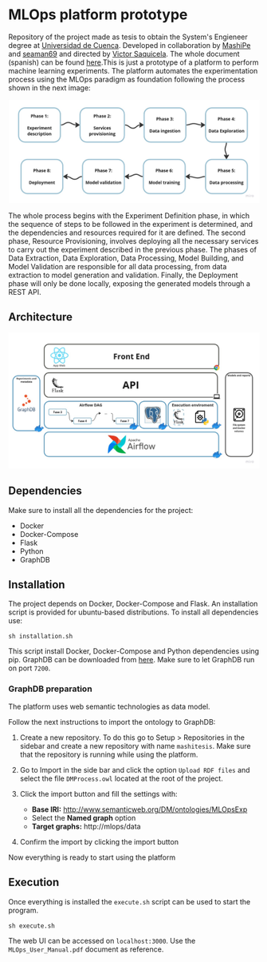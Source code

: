 # MLOps platform prototype

Repository of the project made as tesis to obtain the System's Engieneer degree at [Universidad de Cuenca](https://www.ucuenca.edu.ec/). Developed in collaboration by [MashiPe](http://github.com/MashiPe) and [seaman69](https://github.com/seaman69) and directed by [Victor Saquicela](https://orcid.org/0000-0002-2438-9220). The whole document (spanish) can be found [here](http://dspace.ucuenca.edu.ec/handle/123456789/41969).This is just a prototype of a platform to perform machine learning experiments. The platform automates the experimentation process using the MLOps paradigm as foundation following the process shown in the next image:

![Phases](./assets/phases.jpg)

The whole process begins with the Experiment Definition phase, in which the sequence of steps to be followed in the experiment is determined, and the dependencies and resources required for it are defined. The second phase, Resource Provisioning, involves deploying all the necessary services to carry out the experiment described in the previous phase. The phases of Data Extraction, Data Exploration, Data Processing, Model Building, and Model Validation are responsible for all data processing, from data extraction to model generation and validation. Finally, the Deployment phase will only be done locally, exposing the generated models through a REST API.

## Architecture

![Architecture figure](./assets/arch.jpg)

## Dependencies

Make sure to install all the dependencies for the project:

- Docker
- Docker-Compose
- Flask
- Python
- GraphDB

## Installation

The project depends on Docker, Docker-Compose and Flask. An installation script is provided for ubuntu-based distributions. To install all dependencies use:

```
sh installation.sh
```

This script install Docker, Docker-Compose and Python dependencies using pip. GraphDB can be downloaded from [here](https://www.ontotext.com/products/graphdb/download/). Make sure to let GraphDB run on port `7200`.

### GraphDB preparation

The platform uses web semantic technologies as data model. 

Follow the next instructions to import the ontology to GraphDB:

1. Create a new repository. To do this go to Setup > Repositories in the sidebar and create a new repository with name `mashitesis`. Make sure that the repository is running while using the platform.

2. Go to Import in the side bar and click the option `Upload RDF files` and select the file `DMProcess.owl` located at the root of the project.
3. Click the import button and fill the settings with:

    - **Base IRI:** http://www.semanticweb.org/DM/ontologies/MLOpsExp
    - Select the **Named graph** option
    - **Target graphs:** http://mlops/data
    
4. Confirm the import by clicking the import button

Now everything is ready to start using the platform

## Execution

Once everything is installed the `execute.sh` script can be used to start the program.

```
sh execute.sh
```

The web UI can be accessed on `localhost:3000`. Use the `MLOps_User_Manual.pdf` document as reference.
